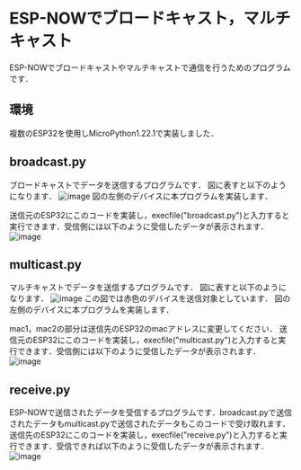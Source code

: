 # ESP-NOWでブロードキャスト，マルチキャスト

ESP-NOWでブロードキャストやマルチキャストで通信を行うためのプログラムです．

## 環境
複数のESP32を使用しMicroPython1.22.1で実装しました．

## broadcast.py
ブロードキャストでデータを送信するプログラムです．
図に表すと以下のようになります．
![image](https://github.com/user-attachments/assets/030904a5-3bd3-4bb5-8ccc-7ca37bac8f4e)
図の左側のデバイスに本プログラムを実装します．

送信元のESP32にこのコードを実装し，execfile("broadcast.py")と入力すると実行できます．受信側には以下のように受信したデータが表示されます．
![image](https://github.com/user-attachments/assets/aa06028a-5fb9-498a-90ad-4b91cbf6f77c)

## multicast.py

マルチキャストでデータを送信するプログラムです．
図に表すと以下のようになります．
![image](https://github.com/user-attachments/assets/3cb6a85f-15a0-4b42-bfb8-b4d596fb4522)
この図では赤色のデバイスを送信対象としています．
図の左側のデバイスに本プログラムを実装します．

mac1，mac2の部分は送信先のESP32のmacアドレスに変更してください．
送信元のESP32にこのコードを実装し，execfile("multicast.py")と入力すると実行できます．受信側には以下のように受信したデータが表示されます．
![image](https://github.com/user-attachments/assets/aa06028a-5fb9-498a-90ad-4b91cbf6f77c)

## receive.py

ESP-NOWで送信されたデータを受信するプログラムです．broadcast.pyで送信されたデータもmulticast.pyで送信されたデータもこのコードで受け取れます．送信先のESP32にこのコードを実装し，execfile("receive.py")と入力すると実行できます．受信できれば以下のように受信したデータが表示されます．
![image](https://github.com/user-attachments/assets/aa06028a-5fb9-498a-90ad-4b91cbf6f77c)
